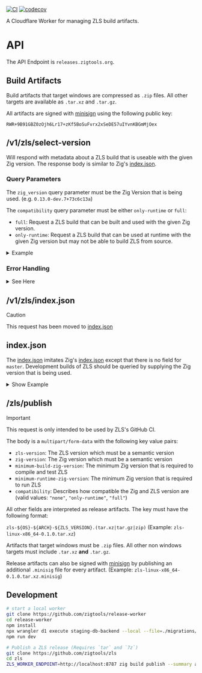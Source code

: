 [![CI](https://github.com/zigtools/release-worker/workflows/CI/badge.svg)](https://github.com/zigtools/release-worker/actions)
[![codecov](https://codecov.io/gh/zigtools/release-worker/graph/badge.svg?token=A3YHEUHMT2)](https://codecov.io/gh/zigtools/release-worker)

A Cloudflare Worker for managing ZLS build artifacts.

# API

The API Endpoint is `releases.zigtools.org`.

## Build Artifacts

Build artifacts that target windows are compressed as `.zip` files. All other targets are available as `.tar.xz` and `.tar.gz`.

All artifacts are signed with [minisign](https://jedisct1.github.io/minisign/) using the following public key:

```
RWR+9B91GBZ0zOjh6Lr17+zKf5BoSuFvrx2xSeDE57uIYvnKBGmMjOex
```

## /v1/zls/select-version

Will respond with metadata about a ZLS build that is useable with the given Zig version.
The response body is similar to Zig's [index.json](https://ziglang.org/download/index.json).

### Query Parameters

The `zig_version` query parameter must be the Zig Version that is being used. (e.g. `0.13.0-dev.7+73c6c13a`)

The `compatibility` query parameter must be either `only-runtime` or `full`:

- `full`: Request a ZLS build that can be built and used with the given Zig version.
- `only-runtime`: Request a ZLS build that can be used at runtime with the given Zig version but may not be able to build ZLS from source.

<details>
  <summary>Example</summary>
  
  ```bash
  curl "https://releases.zigtools.org/v1/zls/select-version?zig_version=0.13.0-dev.7%2B73c6c13a&compatibility=only-runtime" # 0.13.0-dev.7+73c6c13a
  ```
  
  ```json
  {
    "version": "0.12.0",
    "date": "2024-04-26",
    "windows-x86_64": {
      "tarball": "https://builds.zigtools.org/zls-windows-x86_64-0.12.0.zip",
      "shasum": "9656942a98e6d582b8e1d7486d0d3523ee80b0120d4a1d0740e963e45ea88954",
      "size": "3697303"
    },
    "windows-x86": {
      "tarball": "https://builds.zigtools.org/zls-windows-x86-0.12.0.zip",
      "shasum": "4a27fa034f0d2c0f32481eb4b32e198b68115440d501b126463bfa72000c4b38",
      "size": "3850972"
    },
    "linux-x86_64": {
      "tarball": "https://builds.zigtools.org/zls-linux-x86_64-0.12.0.tar.xz",
      "shasum": "3a055bc2ead457d45d71fe16d63166ac9586beea2728ac2af12e0fd8217fbe2e",
      "size": "3241444"
    },
    "macos-x86_64": {
      "tarball": "https://builds.zigtools.org/zls-macos-x86_64-0.12.0.tar.xz",
      "shasum": "6360f923e6e9a68ad317a73bd2990bc3e445c0815ec1c914329a188385660f3a",
      "size": "1038340"
    },
    "linux-x86": {
      "tarball": "https://builds.zigtools.org/zls-linux-x86-0.12.0.tar.xz",
      "shasum": "1d9905c22787242273c6064a76032b8eb9357150c2fd24d1442c70a21f686f39",
      "size": "3308004"
    },
    "linux-aarch64": {
      "tarball": "https://builds.zigtools.org/zls-linux-aarch64-0.12.0.tar.xz",
      "shasum": "9f34884ff22791c2f7c2c7acbe7b9497c4c15321c6ce9c769346b4f4c3d73172",
      "size": "3059812"
    },
    "macos-aarch64": {
      "tarball": "https://builds.zigtools.org/zls-macos-aarch64-0.12.0.tar.xz",
      "shasum": "2e672621bfa671e25a5343b2102cd8a671bebcb7b88c9088d86eecba7bc94bac",
      "size": "913236"
    },
    "wasi-wasm32": {
      "tarball": "https://builds.zigtools.org/zls-wasi-wasm32-0.12.0.tar.xz",
      "shasum": "d81151910728a5b0bd36f0d3f135ad53b6456e5ae26e211ca99fe6156631f93c",
      "size": "2235120"
    }
  }
  ```
  
</details>

### Error Handling

<details>
  <summary> See Here</summary>

The `/v1/zls/select-version` request may be unable to respond with a compatible Zig version.

If the request is valid but cannot be satified, a JSON response with an `code` and `message` field will be send.

```bash
curl "https://releases.zigtools.org/v1/zls/select-version?zig_version=0.30.0&compatibility=full"
```

```json
{
  "code": 1,
  "message": "ZLS 0.30 has not been released yet"
}
```

#### Unsupported

This error _should_ only occur when specifying a very old Zig version like `0.8.0`. Please open an issue when encounting this error on recent Zig versions.

```json
{
  "code": 0,
  "message": "Zig ${ZIG_VERSION} is not supported by ZLS"
}
```

#### Unsupported Release Cycle

The most common scenario for this error is after Zig has tagged a new release but ZLS hasn't updated yet.

Let's say that Zig `0.12.0` has been released but ZLS not yet released ZLS `0.12.0`. ZLS's latest build is therefore a `0.12.0-dev` build.
A request with `?zig_version=0.13.0-dev` will error because there is no ZLS `0.12.*` or ZLS `0.13.0-dev` builds.

Version Order Guide: `0.12.0-dev` < `0.12.0` < `0.13.0-dev` < `0.13.0`

```json
{
  "code": 1,
  "message": "No builds for the ${ZIG_MAJOR_VERSION}.${ZIG_MINOR_VERSION} release cycle are currently available"
}
```

This error only occurs on development/nightly builds of Zig.

#### Incompatible development build

The version selection algorithm has identified the given Zig version as incompatible with any available ZLS build. When encountering this error on the latest Zig master version, it usually means that a breaking change occured that needs ZLS to be updated.

```json
{
  "code": 2,
  "message": "Zig ${ZIG_VERSION} has no compatible ZLS build (yet)"
}
```

This error only occurs on development/nightly builds of Zig.

#### Incompatible tagged release

```json
{
  "code": 3,
  "message": "ZLS ${ZIG_MAJOR_VERSION}.${ZIG_MINOR_VERSION} has not been released yet"
}
```

This error only occurs on tagged releases of Zig.

</details>

## /v1/zls/index.json

> [!CAUTION]
> This request has been moved to [index.json](https://builds.zigtools.org/index.json)

## index.json

The [index.json](https://builds.zigtools.org/index.json) imitates Zig's [index.json](https://ziglang.org/download/index.json) except that there is no field for `master`. Development builds of ZLS should be queried by supplying the Zig version that is being used.

<details>
  <summary>Show Example</summary>
  
  ```bash
  curl "https://builds.zigtools.org/index.json"
  ```
  
  ```json
  {
    "0.13.0": {
      "date": "2024-06-09",
      "x86_64-windows": {
        "tarball": "https://builds.zigtools.org/zls-windows-x86_64-0.13.0.zip",
        "shasum": "d87ed0834df3c30feae976843f0c6640acd31af1f31c0917907f7bfebae5bd14",
        "size": "3773703"
      },
      "x86_64-linux": {
        "tarball": "https://builds.zigtools.org/zls-linux-x86_64-0.13.0.tar.xz",
        "shasum": "ec4c1b45caf88e2bcb9ebb16c670603cc596e4f621b96184dfbe837b39cd8410",
        "size": "3292516"
      },
      "x86_64-macos": {
        "tarball": "https://builds.zigtools.org/zls-macos-x86_64-0.13.0.tar.xz",
        "shasum": "4b63854d6b76810abd2563706e7d768efc7111e44dd8b371d49198e627697a13",
        "size": "1047656"
      },
      "x86-windows": {
        "tarball": "https://builds.zigtools.org/zls-windows-x86-0.13.0.zip",
        "shasum": "8d71f0fde1238082ee3b7fb5d9e361411183fad2d7a55a78b403ed7cd4fc2d13",
        "size": "3876223"
      },
      "x86-linux": {
        "tarball": "https://builds.zigtools.org/zls-linux-x86-0.13.0.tar.xz",
        "shasum": "9b1632f53528ec29b214286a6056ba1b352737335311926c48317daf1f73f234",
        "size": "3342824"
      },
      "aarch64-linux": {
        "tarball": "https://builds.zigtools.org/zls-linux-aarch64-0.13.0.tar.xz",
        "shasum": "8e258711168c2e3e7e81d6074663cfe291309b779928aaa4c66aed1affeba1aa",
        "size": "3117620"
      },
      "aarch64-macos": {
        "tarball": "https://builds.zigtools.org/zls-macos-aarch64-0.13.0.tar.xz",
        "shasum": "9848514524f5e5d33997ac280b7d92388407209d4b8d4be3866dc3cf30ca6ca8",
        "size": "929348"
      },
      "wasm32-wasi": {
        "tarball": "https://builds.zigtools.org/zls-wasi-wasm32-0.13.0.tar.xz",
        "shasum": "ed2af8a5c8661a3eeaa5d498db150c237fe721dd5f48f99ec14833c2b5208493",
        "size": "2231904"
      }
    },
    "0.12.0": {
      "date": "2024-06-08",
      "aarch64-linux": {
        "tarball": "https://builds.zigtools.org/zls-linux-aarch64-0.12.0.tar.xz",
        "shasum": "ea81ee5c64c8b39aaf23c26d641e263470738d76bee945db9f7207bad10f6d6f",
        "size": "3058360"
      },
      "x86-linux": {
        "tarball": "https://builds.zigtools.org/zls-linux-x86-0.12.0.tar.xz",
        "shasum": "f9ed28d9eb12701b85aafd1956d0d2622086a11761a68561de26677f6410ae6c",
        "size": "3307028"
      },
      "x86_64-linux": {
        "tarball": "https://builds.zigtools.org/zls-linux-x86_64-0.12.0.tar.xz",
        "shasum": "a1049798c9d3b14760f24de5c0a6b5a176abd404979828342b7319939563dfaa",
        "size": "3238880"
      },
      "aarch64-macos": {
        "tarball": "https://builds.zigtools.org/zls-macos-aarch64-0.12.0.tar.xz",
        "shasum": "48892e8e75ebd8cbe1d82548e20094c4c9f7f1b81fdabe18b430f334d93dc76c",
        "size": "912760"
      },
      "x86_64-macos": {
        "tarball": "https://builds.zigtools.org/zls-macos-x86_64-0.12.0.tar.xz",
        "shasum": "6c6b24d2d57de6fcae8c44d8c484a359262b4a46339fe339a6fade433fc7c6b6",
        "size": "1038668"
      },
      "wasm32-wasi": {
        "tarball": "https://builds.zigtools.org/zls-wasi-wasm32-0.12.0.tar.xz",
        "shasum": "82f9fa4394676c25e4b090253f4bcc811f2cc0186abef6e29e90d908af5c60a8",
        "size": "2235168"
      },
      "x86-windows": {
        "tarball": "https://builds.zigtools.org/zls-windows-x86-0.12.0.zip",
        "shasum": "38bf431c3d8eb484458c77a8b7517a44d1bdbc8e1b85d664f8e8f616d94a92c0",
        "size": "3850972"
      },
      "x86_64-windows": {
        "tarball": "https://builds.zigtools.org/zls-windows-x86_64-0.12.0.zip",
        "shasum": "3ff600660081c1867a83a800d22ad784849d1bee2e18bbe4495b95164e3de136",
        "size": "3697303"
      }
    },
    "0.11.0": {
      "date": "2024-06-08",
      "aarch64-linux": {
        "tarball": "https://builds.zigtools.org/zls-linux-aarch64-0.11.0.tar.xz",
        "shasum": "43184d2d324b27d2f18b72818676b367e6633264a0f4d74d1249b8a0824d1e1c",
        "size": "2871712"
      },
      "x86-linux": {
        "tarball": "https://builds.zigtools.org/zls-linux-x86-0.11.0.tar.xz",
        "shasum": "580e8de3980778dc77aa0a77fb60efc0c71a17e12987f43379b326fc4c5dcf6c",
        "size": "2954488"
      },
      "x86_64-linux": {
        "tarball": "https://builds.zigtools.org/zls-linux-x86_64-0.11.0.tar.xz",
        "shasum": "bd65d0cd79e83395b98035991b100821589b07ed8716fb2a44b1e234c9167f3f",
        "size": "2965448"
      },
      "aarch64-macos": {
        "tarball": "https://builds.zigtools.org/zls-macos-aarch64-0.11.0.tar.xz",
        "shasum": "5152757727a958e6991b09fee4fb1b89c42b0e1c19f6b866e3567a83a126851c",
        "size": "1605664"
      },
      "x86_64-macos": {
        "tarball": "https://builds.zigtools.org/zls-macos-x86_64-0.11.0.tar.xz",
        "shasum": "8d3d83c8e1fc7a13d0c58624a9a0bdb289771c3714d01d7aace24277c95e70fb",
        "size": "1746000"
      },
      "wasm32-wasi": {
        "tarball": "https://builds.zigtools.org/zls-wasi-wasm32-0.11.0.tar.xz",
        "shasum": "06e13738a34625fe36dd397dc095c8dd986ba49c214574d5a7d04aa0a5ca669d",
        "size": "2799028"
      },
      "x86-windows": {
        "tarball": "https://builds.zigtools.org/zls-windows-x86-0.11.0.zip",
        "shasum": "8fd720f60de35e59ea3ac465d83fe4c15fd002a3abd5c259abd1cabf30756626",
        "size": "4530355"
      },
      "x86_64-windows": {
        "tarball": "https://builds.zigtools.org/zls-windows-x86_64-0.11.0.zip",
        "shasum": "b14608a9541e89cbe8993ff22a6e3cf6248dd326cc5d42c4ee5469f2933e155b",
        "size": "4186972"
      }
    },
    "0.10.0": {
      "date": "2024-06-08",
      "x86-linux": {
        "tarball": "https://builds.zigtools.org/zls-linux-x86-0.10.0.tar.xz",
        "shasum": "dfc6f2d791b84ff7bd7bfe24e17bc1fed430b6f2db7d8a31735fa19c892334e4",
        "size": "1142116"
      },
      "x86_64-linux": {
        "tarball": "https://builds.zigtools.org/zls-linux-x86_64-0.10.0.tar.xz",
        "shasum": "9a6cda8a9dc4b536f76439285541ad197eb30f67b0df47746411043c48091351",
        "size": "1168192"
      },
      "aarch64-macos": {
        "tarball": "https://builds.zigtools.org/zls-macos-aarch64-0.10.0.tar.xz",
        "shasum": "543c9f7d8895ab12b8c0b860601513c54d354ffd558a439fed9152af74c65ce6",
        "size": "378028"
      },
      "x86_64-macos": {
        "tarball": "https://builds.zigtools.org/zls-macos-x86_64-0.10.0.tar.xz",
        "shasum": "bebd917db44e8fff8daf5aab9f06dbee183dad1ce351bc6ecb264ccae710d951",
        "size": "486076"
      },
      "x86-windows": {
        "tarball": "https://builds.zigtools.org/zls-windows-x86-0.10.0.zip",
        "shasum": "8b1e20ddf16419d956473830c450dbe6eb3f9022404b65a85bc0707437419405",
        "size": "1645296"
      },
      "x86_64-windows": {
        "tarball": "https://builds.zigtools.org/zls-windows-x86_64-0.10.0.zip",
        "shasum": "f9a29b8e5a743282112c53caa28de7f8534e4c83cf801011263202266fc5ff2e",
        "size": "1582483"
      }
    },
    "0.9.0": {
      "date": "2024-06-08",
      "x86_64-linux": {
        "tarball": "https://builds.zigtools.org/zls-linux-x86_64-0.9.0.tar.xz",
        "shasum": "0bb16e2e3a1c4dab22b1d6b25deeefd2212abcc2e88702a3f58705164703a7f8",
        "size": "1145776"
      },
      "x86.tar-linux": {
        "tarball": "https://builds.zigtools.org/zls-linux-x86.tar-0.9.0.tar.xz",
        "shasum": "4596d0fcf236da331fa3afd9f282ac2492f22469f1b673465035b80850f4bd01",
        "size": "1187788"
      },
      "x86_64-macos": {
        "tarball": "https://builds.zigtools.org/zls-macos-x86_64-0.9.0.tar.xz",
        "shasum": "d8f2e8deda1751d7d46979b686784ebd5c843a9ba8f0bce69424351c4bfbea5f",
        "size": "417592"
      },
      "x86-windows": {
        "tarball": "https://builds.zigtools.org/zls-windows-x86-0.9.0.zip",
        "shasum": "30cdf11c1c4cfe8ec260596dbf80ec498740ecd7fce6a025006176e21a90cd52",
        "size": "1648827"
      },
      "x86_64-windows": {
        "tarball": "https://builds.zigtools.org/zls-windows-x86_64-0.9.0.zip",
        "shasum": "0a99b39124c536fc277208b71c1ddb82a8ba29aa9de1df5a4e824d633420f62e",
        "size": "1627474"
      }
    }
  }
  ```
  
</details>

## /zls/publish

> [!IMPORTANT]
> This request is only intended to be used by ZLS's GitHub CI.

The body is a `multipart/form-data` with the following key value pairs:

- `zls-version`: The ZLS version which must be a semantic version
- `zig-version`: The Zig version which must be a semantic version
- `minimum-build-zig-version`: The minimum Zig version that is required to compile and test ZLS
- `minimum-runtime-zig-version`: The minimum Zig version that is required to run ZLS
- `compatibility`: Describes how compatible the Zig and ZLS version are (valid values: `"none"`, `"only-runtime"`, `"full"`)

All other fields are interpreted as release artifacts. The key must have the following format:

`zls-${OS}-${ARCH}-${ZLS_VERSION}.(tar.xz|tar.gz|zip)` (Example: `zls-linux-x86_64-0.1.0.tar.xz`)

Artifacts that target windows must be `.zip` files. All other non windows targets must include `.tar.xz` **and** `.tar.gz`.

Release artifacts can also be signed with [minisign](https://jedisct1.github.io/minisign/) by publishing an additional `.minisig` file for every artifact. (Example: `zls-linux-x86_64-0.1.0.tar.xz.minisig`)

## Development

```bash
# start a local worker
git clone https://github.com/zigtools/release-worker
cd release-worker
npm install
npx wrangler d1 execute staging-db-backend --local --file=./migrations/0000_initial.sql
npm run dev
```

```bash
# Publish a ZLS release (Requires `tar` and `7z`)
git clone https://github.com/zigtools/zls
cd zls
ZLS_WORKER_ENDPOINT=http://localhost:8787 zig build publish --summary all
```
